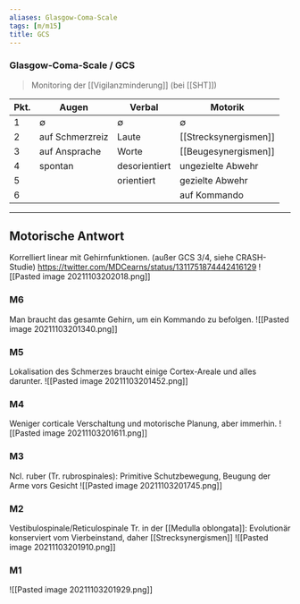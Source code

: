 ```yaml
---
aliases: Glasgow-Coma-Scale
tags: [m/m15]
title: GCS
---
```

### Glasgow-Coma-Scale / GCS
> Monitoring der [[Vigilanzminderung]] (bei [[SHT]])

Pkt.|Augen|Verbal|Motorik
-|-|-|-
1|∅|∅|∅
2|auf Schmerzreiz|Laute|[[Strecksynergismen]]
3|auf Ansprache|Worte|[[Beugesynergismen]]
4|spontan|desorientiert|ungezielte Abwehr
5||orientiert|gezielte Abwehr
6|||auf Kommando

---
## Motorische Antwort
Korrelliert linear mit Gehirnfunktionen. (außer GCS 3/4, siehe CRASH-Studie)
https://twitter.com/MDCearns/status/1311751874442416129
![[Pasted image 20211103202018.png]]
### M6
Man braucht das gesamte Gehirn, um ein Kommando zu befolgen.
![[Pasted image 20211103201340.png]]
### M5
Lokalisation des Schmerzes braucht einige Cortex-Areale und alles darunter.
![[Pasted image 20211103201452.png]]
### M4
Weniger corticale Verschaltung und motorische Planung, aber immerhin.
![[Pasted image 20211103201611.png]]
### M3
Ncl. ruber (Tr. rubrospinales): Primitive Schutzbewegung, Beugung der Arme vors Gesicht
![[Pasted image 20211103201745.png]]
### M2
Vestibulospinale/Reticulospinale Tr. in der [[Medulla oblongata]]: Evolutionär konserviert vom Vierbeinstand, daher [[Strecksynergismen]]
![[Pasted image 20211103201910.png]]
### M1
![[Pasted image 20211103201929.png]]